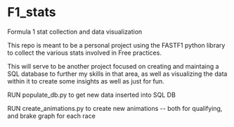 # F1_stats
Formula 1 stat collection and data visualization


This repo is meant to be a personal project using the FASTF1 python library to collect the various stats involved in Free practices.

This will serve to be another project focused on creating and maintaing a SQL database to further my skills in that area, as well as visualizing the data within it to create some insights as well as just for fun.




RUN populate_db.py to get new data inserted into SQL DB

RUN create_animations.py to create new animations -- both for qualifying, and brake graph for each race